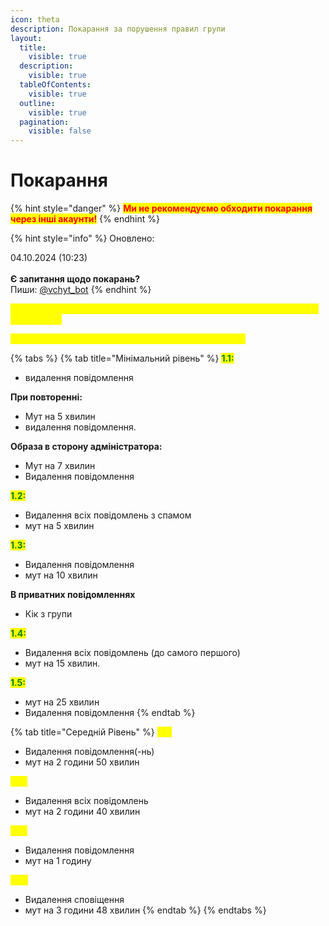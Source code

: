 ```yaml
---
icon: theta
description: Покарання за порушення правил групи
layout:
  title:
    visible: true
  description:
    visible: true
  tableOfContents:
    visible: true
  outline:
    visible: true
  pagination:
    visible: false
---
```


# Покарання

{% hint style="danger" %}
<mark style="color:red;">**Ми не рекомендуємо обходити покарання через інші акаунти!**</mark>
{% endhint %}

{% hint style="info" %}
Оновлено:

04.10.2024 (10:23)\
\
**Є запитання щодо покарань?**\
Пиши: [@vchyt\_bot](https://t.me/vchyt\_bot)
{% endhint %}

<mark style="color:yellow;">**Покарання для максимального рівня та більшості середнього рівня є відсутніми.**</mark>

<mark style="color:yellow;">**Тому адміністрація приймає рішення на свій погляд.**</mark>

{% tabs %}
{% tab title="Мінімальний рівень" %}
<mark style="color:green;">**1.1:**</mark>

* видалення повідомлення

**При повторенні:**

* Мут на 5 хвилин
* видалення повідомлення.

**Образа в сторону адміністратора:**

* Мут на 7 хвилин
* Видалення повідомлення

<mark style="color:green;">**1.2:**</mark>

* Видалення всіх повідомлень з спамом
* мут на 5 хвилин

<mark style="color:green;">**1.3:**</mark>

* Видалення повідомлення
* мут на 10 хвилин

**В приватних повідомленнях**

* Кік з групи

<mark style="color:green;">**1.4:**</mark>

* Видалення всіх повідомлень (до самого першого)
* мут на 15 хвилин.

<mark style="color:green;">**1.5:**</mark>

* мут на 25 хвилин
* Видалення повідомлення
{% endtab %}

{% tab title="Середній Рівень" %}
<mark style="color:yellow;">**2.1:**</mark>

* Видалення повідомлення(-нь)
* мут на 2 години 50 хвилин

<mark style="color:yellow;">**2.2:**</mark>

* Видалення всіх повідомлень
* мут на 2 години 40 хвилин

<mark style="color:yellow;">**2.3:**</mark>

* Видалення повідомлення
* мут на 1 годину

<mark style="color:yellow;">**2.4:**</mark>

* Видалення сповіщення
* мут на 3 години 48 хвилин
{% endtab %}
{% endtabs %}
